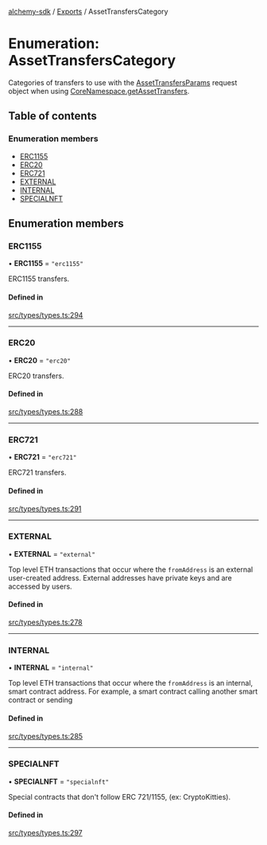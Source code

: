 [alchemy-sdk](../README.md) / [Exports](../modules.md) / AssetTransfersCategory

# Enumeration: AssetTransfersCategory

Categories of transfers to use with the [AssetTransfersParams](../interfaces/AssetTransfersParams.md) request
object when using [CoreNamespace.getAssetTransfers](../classes/CoreNamespace.md#getassettransfers).

## Table of contents

### Enumeration members

- [ERC1155](AssetTransfersCategory.md#erc1155)
- [ERC20](AssetTransfersCategory.md#erc20)
- [ERC721](AssetTransfersCategory.md#erc721)
- [EXTERNAL](AssetTransfersCategory.md#external)
- [INTERNAL](AssetTransfersCategory.md#internal)
- [SPECIALNFT](AssetTransfersCategory.md#specialnft)

## Enumeration members

### ERC1155

• **ERC1155** = `"erc1155"`

ERC1155 transfers.

#### Defined in

[src/types/types.ts:294](https://github.com/alchemyplatform/alchemy-sdk-js/blob/d97ef0d/src/types/types.ts#L294)

___

### ERC20

• **ERC20** = `"erc20"`

ERC20 transfers.

#### Defined in

[src/types/types.ts:288](https://github.com/alchemyplatform/alchemy-sdk-js/blob/d97ef0d/src/types/types.ts#L288)

___

### ERC721

• **ERC721** = `"erc721"`

ERC721 transfers.

#### Defined in

[src/types/types.ts:291](https://github.com/alchemyplatform/alchemy-sdk-js/blob/d97ef0d/src/types/types.ts#L291)

___

### EXTERNAL

• **EXTERNAL** = `"external"`

Top level ETH transactions that occur where the `fromAddress` is an
external user-created address. External addresses have private keys and are
accessed by users.

#### Defined in

[src/types/types.ts:278](https://github.com/alchemyplatform/alchemy-sdk-js/blob/d97ef0d/src/types/types.ts#L278)

___

### INTERNAL

• **INTERNAL** = `"internal"`

Top level ETH transactions that occur where the `fromAddress` is an
internal, smart contract address. For example, a smart contract calling
another smart contract or sending

#### Defined in

[src/types/types.ts:285](https://github.com/alchemyplatform/alchemy-sdk-js/blob/d97ef0d/src/types/types.ts#L285)

___

### SPECIALNFT

• **SPECIALNFT** = `"specialnft"`

Special contracts that don't follow ERC 721/1155, (ex: CryptoKitties).

#### Defined in

[src/types/types.ts:297](https://github.com/alchemyplatform/alchemy-sdk-js/blob/d97ef0d/src/types/types.ts#L297)
